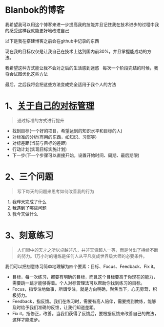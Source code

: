 # Blanbok的博客

  我希望我可以用这个博客来进一步提高我的技能并且记住我在技术进步的过程中我的感受这样我就能更好地改进自己
  
  以下是我在搭建博客之前会在github中记录的东西
  
  现在我的目标仅仅是让我自己在技术上达到国内前30%，并且掌握能成功的方法。
  
  我希望这种方式能让我不会对之后的生活感到迷惑
  
  每次一个阶段完结的时候，我将会试图优化这些方法
  
  最后，之后我将会把这些方法变成完全适用于我个人的方法
 
# 1、[关于自己的对标管理](https://github.com/Blanbok/AboutMyOwnBenchmarkingManagement/blob/master/README.md)
    
> 通过标准的方式进行提升
-  找到目标(一个好的项目，希望达到的知识水平和目标的人)
-  对标准的分析(有用的东西，如知识、习惯等)
-  对标差距(当前与目标的差距)
-  行动计划(实现目标实施计划)
-  下一步(下一个步骤可以直接开始，设置开始时间、周期、最后期限)

# 2、三个问题
> 写下每天的问题来思考如何改善我的行为

1. 我昨天完成了什么
2. 我遇到了哪些问题
3. 我今天做什么

# 3、刻意练习
> 人们眼中的天才之所以卓越非凡，并非天资超人一等，而是付出了持续不断的努力。1万小时的锤炼是任何人从平凡变成世界级大师的必要条件。

我们可以把刻意练习简单地理解为四个要素：目标、Focus、Feedback、Fix it。

- 目标，每一次练习，都要有明确的目标，而且这个目标要高于你现在的能力，需要跳一跳才能够得着。个人对标管理法可以帮助你找到练习的目标。
- Focus，指专注地做事，所谓专注，就是方向明确，聚焦当下，心无旁骛，积极努力。
- Feedback，指反馈。我们在练习时，需要有高人陪伴，需要找到教练，能够及时给予我们准确的反馈，让我们知道差距。
- Fix it，指修正，改善。当我们获得了反馈后，要根据反馈来改善自己的做法，这样才能进步。 
